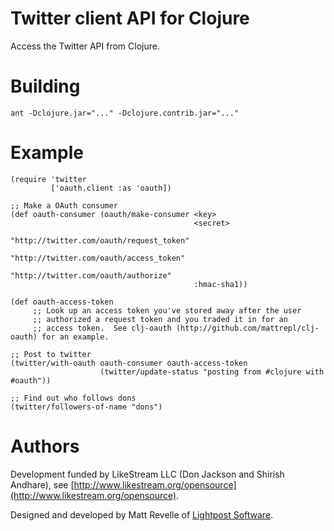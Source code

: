 # Twitter client API for Clojure #

Access the Twitter API from Clojure.


# Building #

`ant -Dclojure.jar="..." -Dclojure.contrib.jar="..."`


# Example #

    (require 'twitter
             ['oauth.client :as 'oauth])

    ;; Make a OAuth consumer
    (def oauth-consumer (oauth/make-consumer <key>
                                             <secret>       
                                             "http://twitter.com/oauth/request_token"
                                             "http://twitter.com/oauth/access_token"
                                             "http://twitter.com/oauth/authorize"
                                             :hmac-sha1))

    (def oauth-access-token 
         ;; Look up an access token you've stored away after the user
         ;; authorized a request token and you traded it in for an
         ;; access token.  See clj-oauth (http://github.com/mattrepl/clj-oauth) for an example.

    ;; Post to twitter
    (twitter/with-oauth oauth-consumer oauth-access-token
                        (twitter/update-status "posting from #clojure with #oauth"))

    ;; Find out who follows dons
    (twitter/followers-of-name "dons")

# Authors #

Development funded by LikeStream LLC (Don Jackson and Shirish Andhare), see [http://www.likestream.org/opensource](http://www.likestream.org/opensource).

Designed and developed by Matt Revelle of [Lightpost Software](http://lightpostsoftware.com).